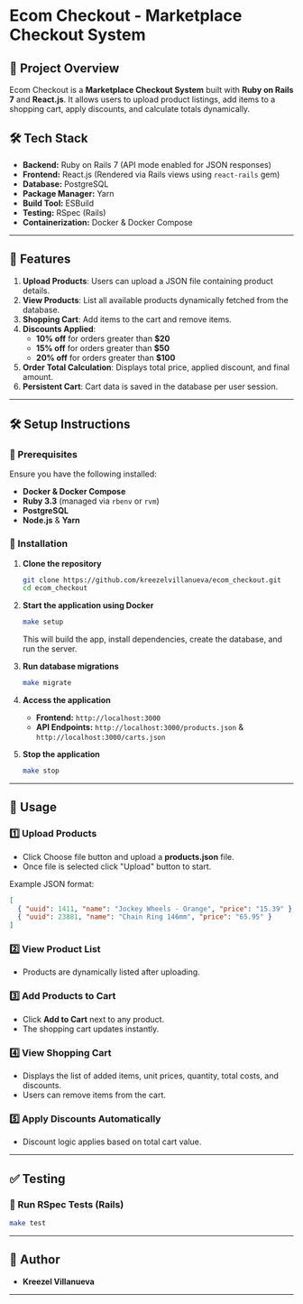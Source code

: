 # Ecom Checkout - Marketplace Checkout System

## 📌 Project Overview

Ecom Checkout is a **Marketplace Checkout System** built with **Ruby on Rails 7** and **React.js**. It allows users to upload product listings, add items to a shopping cart, apply discounts, and calculate totals dynamically.

## 🛠 Tech Stack

- **Backend:** Ruby on Rails 7 (API mode enabled for JSON responses)
- **Frontend:** React.js (Rendered via Rails views using `react-rails` gem)
- **Database:** PostgreSQL
- **Package Manager:** Yarn
- **Build Tool:** ESBuild
- **Testing:** RSpec (Rails)
- **Containerization:** Docker & Docker Compose

---

## 🚀 Features

1. **Upload Products**: Users can upload a JSON file containing product details.
2. **View Products**: List all available products dynamically fetched from the database.
3. **Shopping Cart**: Add items to the cart and remove items.
4. **Discounts Applied**:
   - **10% off** for orders greater than **$20**
   - **15% off** for orders greater than **$50**
   - **20% off** for orders greater than **$100**
5. **Order Total Calculation**: Displays total price, applied discount, and final amount.
6. **Persistent Cart**: Cart data is saved in the database per user session.

---

## 🛠 Setup Instructions

### 🔹 Prerequisites

Ensure you have the following installed:

- **Docker & Docker Compose**
- **Ruby 3.3** (managed via `rbenv` or `rvm`)
- **PostgreSQL**
- **Node.js** & **Yarn**

### 🔹 Installation

1. **Clone the repository**

   ```sh
   git clone https://github.com/kreezelvillanueva/ecom_checkout.git
   cd ecom_checkout
   ```

2. **Start the application using Docker**

   ```sh
   make setup
   ```

   This will build the app, install dependencies, create the database, and run the server.

3. **Run database migrations**

   ```sh
   make migrate
   ```

4. **Access the application**

   - **Frontend:** `http://localhost:3000`
   - **API Endpoints:** `http://localhost:3000/products.json` & `http://localhost:3000/carts.json`

5. **Stop the application**

   ```sh
   make stop
   ```

---

## 🛒 Usage

### 1️⃣ Upload Products

- Click Choose file button and upload a **products.json** file.
- Once file is selected click "Upload" button to start.

Example JSON format:

```json
[
  { "uuid": 1411, "name": "Jockey Wheels - Orange", "price": "15.39" },
  { "uuid": 23881, "name": "Chain Ring 146mm", "price": "65.95" }
]
```

### 2️⃣ View Product List

- Products are dynamically listed after uploading.

### 3️⃣ Add Products to Cart

- Click **Add to Cart** next to any product.
- The shopping cart updates instantly.

### 4️⃣ View Shopping Cart

- Displays the list of added items, unit prices, quantity, total costs, and discounts.
- Users can remove items from the cart.

### 5️⃣ Apply Discounts Automatically

- Discount logic applies based on total cart value.

---

## ✅ Testing

### 🔹 Run RSpec Tests (Rails)

```sh
make test
```

---

## 📝 Author

- **Kreezel Villanueva**

---

